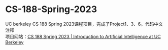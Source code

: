 # CS-188-Spring-2023
UC berkeley CS 188 Spring 2023课程项目，完成了Project1、3、6。代码中文注释\
项目网站：[CS 188 Spring 2023 | Introduction to Artificial Intelligence at UC Berkeley](https://inst.eecs.berkeley.edu/~cs188/sp23/)
